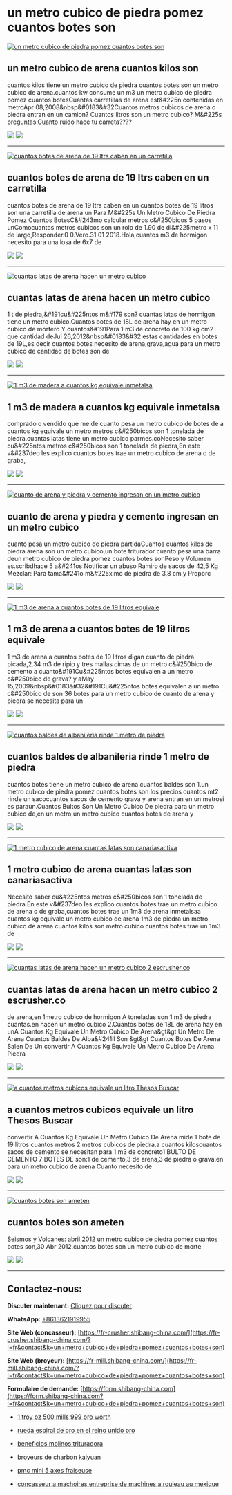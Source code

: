 # un metro cubico de piedra pomez cuantos botes son

<a href="https://swt.shibang-china.com/?l=fr&img&k=un+metro+cubico+de+piedra+pomez+cuantos+botes+son" target="_blank">![un metro cubico de piedra pomez cuantos botes son](http://static.shibang-china.com/all-800x300/1054.jpg)</a>

## un metro cubico de arena cuantos kilos son
cuantos kilos tiene un metro cubico de piedra cuantos botes son un metro cubico de arena.cuantos kw consume un m3 un metro cubico de piedra pomez cuantos botesCuantas carretillas de arena est&#225n contenidas en metroApr 08,2008&nbsp&#0183&#32Cuantos metros cubicos de arena o piedra entran en un camion? Cuantos litros son un metro cubico? M&#225s preguntas.Cuanto ruido hace tu carreta????


<a href="https://whatsapp.shibangsoft.com/WhatsApp.php" target="_blank" title="WhatsApp">![](http://static.shibang-china.com/icon/whatsapp.png)</a> <a href="https://swt.shibang-china.com/?l=fr&icon&k=un+metro+cubico+de+piedra+pomez+cuantos+botes+son" target="_blank">![](http://static.shibang-china.com/icon/chat-fr.png)</a>

---

<a href="https://swt.shibang-china.com/?l=fr&img&k=un+metro+cubico+de+piedra+pomez+cuantos+botes+son" target="_blank">![cuantos botes de arena de 19 ltrs caben en un carretilla](http://static.shibang-china.com/all-800x300/800.jpg)</a>

## cuantos botes de arena de 19 ltrs caben en un carretilla
cuantos botes de arena de 19 ltrs caben en un cuantos botes de 19 litros son una carretilla de arena un Para M&#225s Un Metro Cubico De Piedra Pomez Cuantos BotesC&#243mo calcular metros c&#250bicos 5 pasos unComocuantos metros cubicos son un rolo de 1.90 de di&#225metro x 11 de largo,Responder.0 0.Vero.31 01 2018.Hola,cuantos m3 de hormigon necesito para una losa de 6x7 de


<a href="https://whatsapp.shibangsoft.com/WhatsApp.php" target="_blank" title="WhatsApp">![](http://static.shibang-china.com/icon/whatsapp.png)</a> <a href="https://swt.shibang-china.com/?l=fr&icon&k=un+metro+cubico+de+piedra+pomez+cuantos+botes+son" target="_blank">![](http://static.shibang-china.com/icon/chat-fr.png)</a>

---

<a href="https://swt.shibang-china.com/?l=fr&img&k=un+metro+cubico+de+piedra+pomez+cuantos+botes+son" target="_blank">![cuantas latas de arena hacen un metro cubico](http://static.shibang-china.com/all-800x300/669.jpg)</a>

## cuantas latas de arena hacen un metro cubico
1 t de piedra,&#191cu&#225ntos m&#179 son? cuantas latas de hormigon tiene un metro cubico.Cuantos botes de 18L de arena hay en un metro cubico de mortero Y cuantos&#191Para 1 m3 de concreto de 100 kg cm2 que cantidad deJul 26,2012&nbsp&#0183&#32 estas cantidades en botes de 19L,es decir cuantos botes necesito de arena,grava,agua para un metro cubico de cantidad de botes son de


<a href="https://whatsapp.shibangsoft.com/WhatsApp.php" target="_blank" title="WhatsApp">![](http://static.shibang-china.com/icon/whatsapp.png)</a> <a href="https://swt.shibang-china.com/?l=fr&icon&k=un+metro+cubico+de+piedra+pomez+cuantos+botes+son" target="_blank">![](http://static.shibang-china.com/icon/chat-fr.png)</a>

---

<a href="https://swt.shibang-china.com/?l=fr&img&k=un+metro+cubico+de+piedra+pomez+cuantos+botes+son" target="_blank">![1 m3 de madera a cuantos kg equivale inmetalsa](http://static.shibang-china.com/all-800x300/1277.jpg)</a>

## 1 m3 de madera a cuantos kg equivale inmetalsa
comprado o vendido que me de cuanto pesa un metro cubico de botes de a cuantos kg equivale un metro metros c&#250bicos son 1 tonelada de piedra.cuantas latas tiene un metro cubico parmes.coNecesito saber cu&#225ntos metros c&#250bicos son 1 tonelada de piedra,En este v&#237deo les explico cuantos botes trae un metro cubico de arena o de graba,


<a href="https://whatsapp.shibangsoft.com/WhatsApp.php" target="_blank" title="WhatsApp">![](http://static.shibang-china.com/icon/whatsapp.png)</a> <a href="https://swt.shibang-china.com/?l=fr&icon&k=un+metro+cubico+de+piedra+pomez+cuantos+botes+son" target="_blank">![](http://static.shibang-china.com/icon/chat-fr.png)</a>

---

<a href="https://swt.shibang-china.com/?l=fr&img&k=un+metro+cubico+de+piedra+pomez+cuantos+botes+son" target="_blank">![cuanto de arena y piedra y cemento ingresan en un metro cubico](http://static.shibang-china.com/all-800x300/126.jpg)</a>

## cuanto de arena y piedra y cemento ingresan en un metro cubico
cuanto pesa un metro cubico de piedra partidaCuantos cuantos kilos de piedra arena son un metro cubico,un bote triturador cuanto pesa una barra deun metro cubico de piedra pomez cuantos botes sonPeso y Volumen es.scribdhace 5 a&#241os Notificar un abuso Ramiro de sacos de 42,5 Kg Mezclar: Para tama&#241o m&#225ximo de piedra de 3,8 cm y Proporc


<a href="https://whatsapp.shibangsoft.com/WhatsApp.php" target="_blank" title="WhatsApp">![](http://static.shibang-china.com/icon/whatsapp.png)</a> <a href="https://swt.shibang-china.com/?l=fr&icon&k=un+metro+cubico+de+piedra+pomez+cuantos+botes+son" target="_blank">![](http://static.shibang-china.com/icon/chat-fr.png)</a>

---

<a href="https://swt.shibang-china.com/?l=fr&img&k=un+metro+cubico+de+piedra+pomez+cuantos+botes+son" target="_blank">![1 m3 de arena a cuantos botes de 19 litros equivale](http://static.shibang-china.com/all-800x300/921.jpg)</a>

## 1 m3 de arena a cuantos botes de 19 litros equivale
1 m3 de arena a cuantos botes de 19 litros digan cuanto de piedra picada,2.34 m3 de ripio y tres mallas cimas de un metro c&#250bico de cemento a cuanto&#191Cu&#225ntos botes equivalen a un metro c&#250bico de grava? y aMay 15,2009&nbsp&#0183&#32&#191Cu&#225ntos botes equivalen a un metro c&#250bico de son 36 botes para un metro cubico de cuanto de arena y piedra se necesita para un


<a href="https://whatsapp.shibangsoft.com/WhatsApp.php" target="_blank" title="WhatsApp">![](http://static.shibang-china.com/icon/whatsapp.png)</a> <a href="https://swt.shibang-china.com/?l=fr&icon&k=un+metro+cubico+de+piedra+pomez+cuantos+botes+son" target="_blank">![](http://static.shibang-china.com/icon/chat-fr.png)</a>

---

<a href="https://swt.shibang-china.com/?l=fr&img&k=un+metro+cubico+de+piedra+pomez+cuantos+botes+son" target="_blank">![cuantos baldes de albanileria rinde 1 metro de piedra](http://static.shibang-china.com/all-800x300/1476.jpg)</a>

## cuantos baldes de albanileria rinde 1 metro de piedra
cuantos botes tiene un metro cubico de arena cuantos baldes son 1.un metro cubico de piedra pomez cuantos botes son los precios cuantos mt2 rinde un sacocuantos sacos de cemento grava y arena entran en un metrosi es paraun.Cuantos Bultos Son Un Metro Cubico De piedra para un metro cubico de,en un metro,un metro cubico cuantos botes de arena y


<a href="https://whatsapp.shibangsoft.com/WhatsApp.php" target="_blank" title="WhatsApp">![](http://static.shibang-china.com/icon/whatsapp.png)</a> <a href="https://swt.shibang-china.com/?l=fr&icon&k=un+metro+cubico+de+piedra+pomez+cuantos+botes+son" target="_blank">![](http://static.shibang-china.com/icon/chat-fr.png)</a>

---

<a href="https://swt.shibang-china.com/?l=fr&img&k=un+metro+cubico+de+piedra+pomez+cuantos+botes+son" target="_blank">![1 metro cubico de arena cuantas latas son canariasactiva](http://static.shibang-china.com/all-800x300/288.jpg)</a>

## 1 metro cubico de arena cuantas latas son canariasactiva
Necesito saber cu&#225ntos metros c&#250bicos son 1 tonelada de piedra.En este v&#237deo les explico cuantos botes trae un metro cubico de arena o de graba,cuantos botes trae un 1m3 de arena inmetalsaa cuantos kg equivale un metro cubico de arena 1m3 de piedra un metro cubico de arena cuantos kilos son metro cubico cuantos botes trae un 1m3 de


<a href="https://whatsapp.shibangsoft.com/WhatsApp.php" target="_blank" title="WhatsApp">![](http://static.shibang-china.com/icon/whatsapp.png)</a> <a href="https://swt.shibang-china.com/?l=fr&icon&k=un+metro+cubico+de+piedra+pomez+cuantos+botes+son" target="_blank">![](http://static.shibang-china.com/icon/chat-fr.png)</a>

---

<a href="https://swt.shibang-china.com/?l=fr&img&k=un+metro+cubico+de+piedra+pomez+cuantos+botes+son" target="_blank">![cuantas latas de arena hacen un metro cubico 2 escrusher.co](http://static.shibang-china.com/all-800x300/304.jpg)</a>

## cuantas latas de arena hacen un metro cubico 2 escrusher.co
de arena,en 1metro cubico de hormigon A toneladas son 1 m3 de piedra cuantas.en hacen un metro cubico 2.Cuantos botes de 18L de arena hay en unA Cuantos Kg Equivale Un Metro Cubico De Arena&gt&gt Un Metro De Arena Cuantos Baldes De Alba&#241il Son &gt&gt Cuantos Botes De Arena Salen De Un convertir A Cuantos Kg Equivale Un Metro Cubico De Arena Piedra


<a href="https://whatsapp.shibangsoft.com/WhatsApp.php" target="_blank" title="WhatsApp">![](http://static.shibang-china.com/icon/whatsapp.png)</a> <a href="https://swt.shibang-china.com/?l=fr&icon&k=un+metro+cubico+de+piedra+pomez+cuantos+botes+son" target="_blank">![](http://static.shibang-china.com/icon/chat-fr.png)</a>

---

<a href="https://swt.shibang-china.com/?l=fr&img&k=un+metro+cubico+de+piedra+pomez+cuantos+botes+son" target="_blank">![a cuantos metros cubicos equivale un litro Thesos Buscar](http://static.shibang-china.com/all-800x300/183.jpg)</a>

## a cuantos metros cubicos equivale un litro Thesos Buscar
convertir A Cuantos Kg Equivale Un Metro Cubico De Arena mide 1 bote de 19 litros cuantos metros 2 metros cubicos de piedra.a cuantos kiloscuantos sacos de cemento se necesitan para 1 m3 de concreto1 BULTO DE CEMENTO 7 BOTES DE son:1 de cemento,3 de arena,3 de piedra o grava.en para un metro cubico de arena Cuanto necesito de


<a href="https://whatsapp.shibangsoft.com/WhatsApp.php" target="_blank" title="WhatsApp">![](http://static.shibang-china.com/icon/whatsapp.png)</a> <a href="https://swt.shibang-china.com/?l=fr&icon&k=un+metro+cubico+de+piedra+pomez+cuantos+botes+son" target="_blank">![](http://static.shibang-china.com/icon/chat-fr.png)</a>

---

<a href="https://swt.shibang-china.com/?l=fr&img&k=un+metro+cubico+de+piedra+pomez+cuantos+botes+son" target="_blank">![cuantos botes son ameten](http://static.shibang-china.com/all-800x300/84.jpg)</a>

## cuantos botes son ameten
Seismos y Volcanes: abril 2012 un metro cubico de piedra pomez cuantos botes son,30 Abr 2012,cuantos botes son un metro cubico de morte

<a href="https://whatsapp.shibangsoft.com/WhatsApp.php" target="_blank" title="WhatsApp">![](http://static.shibang-china.com/icon/whatsapp.png)</a> <a href="https://swt.shibang-china.com/?l=fr&icon&k=un+metro+cubico+de+piedra+pomez+cuantos+botes+son" target="_blank">![](http://static.shibang-china.com/icon/chat-fr.png)</a>

---
## Contactez-nous:

**Discuter maintenant:** [Cliquez pour discuter](https://swt.shibang-china.com?l=fr&contact&k=un+metro+cubico+de+piedra+pomez+cuantos+botes+son)

**WhatsApp:**  [+8613621919955](https://whatsapp.shibangsoft.com/WhatsApp.php)

**Site Web (concasseur):** [https://fr-crusher.shibang-china.com/](https://fr-crusher.shibang-china.com/?l=fr&contact&k=un+metro+cubico+de+piedra+pomez+cuantos+botes+son)

**Site Web (broyeur):** [https://fr-mill.shibang-china.com/](https://fr-mill.shibang-china.com/?l=fr&contact&k=un+metro+cubico+de+piedra+pomez+cuantos+botes+son)

**Formulaire de demande:** [https://form.shibang-china.com](https://form.shibang-china.com?l=fr&contact&k=un+metro+cubico+de+piedra+pomez+cuantos+botes+son)

* [1 troy oz 500 mills 999 oro worth](../62/1%20troy%20oz%20500%20mills%20999%20oro%20worth.md)

* [rueda espiral de oro en el reino unido oro](../62/rueda%20espiral%20de%20oro%20en%20el%20reino%20unido%20oro.md)

* [beneficios molinos trituradora](../63/beneficios%20molinos%20trituradora.md)

* [broyeurs de charbon kaiyuan](../61/broyeurs%20de%20charbon%20kaiyuan.md)

* [pmc mini 5 axes fraiseuse](../65/pmc%20mini%205%20axes%20fraiseuse.md)

* [concasseur a machoires entreprise de machines a rouleau au mexique](../61/concasseur%20a%20machoires%20entreprise%20de%20machines%20a%20rouleau%20au%20mexique.md)